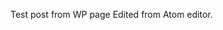 ﻿---
ID: 10
post_title: Test1
author: spiky
post_date: 2017-05-24 18:11:04
post_excerpt: ""
layout: post
permalink: http://dev.edito-spiky.com/test1
published: true
---
Test post from WP page
Edited from Atom editor.
